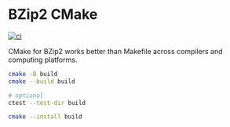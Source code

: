 # BZip2 CMake

[![ci](https://github.com/gemini3d/bzip2-cmake/actions/workflows/ci.yml/badge.svg)](https://github.com/gemini3d/bzip2-cmake/actions/workflows/ci.yml)

CMake for BZip2 works better than Makefile across compilers and computing platforms.

```sh
cmake -B build
cmake --build build

# optional
ctest --test-dir build

cmake --install build
```
